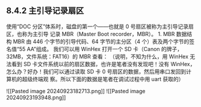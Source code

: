 
## 8.4.2 主引导记录扇区

使用“DOC 分区”体系时，磁盘的第一个——也就是 0 号扇区被称为主引导记录扇区，也称为主引导 记录 MBR（Master Boot recorder，MBR）。 1. MBR 数据结构 MBR 由 446 个字节的引导代码、64 字节的主分区（4 个）表及两个字节的签名值“55 AA”组成。 我们可以用 WinHex 打开一个 SD 卡（Canon 的牌子，32MB，文件系统：FAT16）的 MBR 查看： （说明，不知为什么，用 WinHex 无法看到 SD 卡文件系统以前的扇区数据，也许是笔者没有发现吧！没有 WinHex，怎么办？好办！我们可以通过读取 SD 卡 0 号扇区的数据，然后用串口发回到计算机的超级终端观 察。所以下面的数据是笔者在调试过程中用 uart 获取的）

![[Pasted image 20240923182713.png]]
![[Pasted image 20240923193948.png]]

